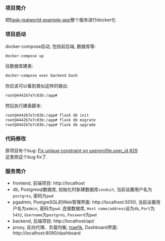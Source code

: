 ### 项目简介

把[flask-realworld-example-app](https://github.com/gothinkster/flask-realworld-example-app)整个服务进行docker化

### 项目启动

docker-compose启动, 包括前后端, 数据库等:
```bash
docker-compose up
```

往数据库建表:
```bash
docker-compose exec backend bash
```

你应该可以看到类似这样的输出:  
```bash
root@4442b7e7c03b:/app# 
```

然后执行建表脚本:  
```bash
root@4442b7e7c03b:/app# flask db init
root@4442b7e7c03b:/app# flask db migrate
root@4442b7e7c03b:/app# flask db upgrade
```

### 代码修改
原项目有个bug:
[Fix unique constraint on userprofile.user_id #29](https://github.com/gothinkster/flask-realworld-example-app/pull/29)  
这里把这个bug fix了.

### 服务简介

- frontend, 前端项目: http://localhost
- db, Postgresql数据库, 初始化时新建数据库`conduit`, 当前设置用户名为`postgres`, 密码为`pwd`
- pgadmin, PostgreSQL的Web管理界面: http://localhost:5050, 当前设置用户名为`admin`, 密码为`pwd`. 连接数据库, `Host name/address`设为`db`, `Port`为`5432`, `Username`为`postgres`, `Password`为`pwd`
- backend, 后端项目: http://localhost/api/
- proxy, 反向代理、负载均衡, [traefik](https://docs.traefik.io/), Dashboard界面: http://localhost:8090/dashboard
